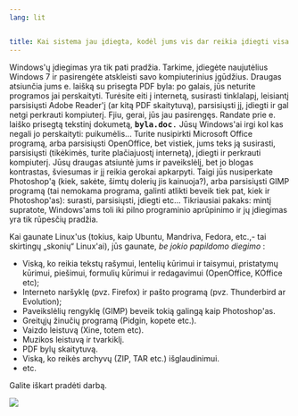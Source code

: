 ```yaml
---
lang: lit


title: Kai sistema jau įdiegta, kodėl jums vis dar reikia įdiegti visa kita?
---
```


Windows'&#371; &#303;diegimas yra tik pati prad&#382;ia. Tarkime, &#303;dieg&#279;te naujut&#279;lius Windows 7 ir 
pasireng&#279;te atskleisti savo kompiuterinius &#303;g&#363;d&#382;ius. Draugas atsiun&#269;ia jums e. 
lai&#353;k&#261; su prisegta PDF byla: po galais, j&#363;s neturite programos jai perskaityti. Tur&#279;site eiti 
&#303; internet&#261;, susirasti tinklalap&#303;, leisiant&#303; parsisi&#371;sti Adobe Reader'&#303; (ar kit&#261; 
PDF skaitytuv&#261;), parsisi&#371;sti j&#303;, &#303;diegti ir gal netgi perkrauti kompiuter&#303;. Fjiu, gerai, 
j&#363;s jau pasireng&#281;s. Randate prie e. lai&#353;ko prisegt&#261; tekstin&#303; dokumet&#261;, <tt><b>byla.doc</b>.</tt> J&#363;s&#371; Windows'ai irgi kol kas negali jo perskaityti: puikum&#279;lis... Turite nusipirkti Microsoft Office 
program&#261;, arba parsisi&#371;sti OpenOffice, bet vistiek, jums teks j&#261; susirasti, parsisi&#371;sti 
(tik&#279;kim&#279;s, turite pla&#269;iajuost&#303; internet&#261;), &#303;diegti ir perkrauti 
kompiuter&#303;. J&#363;s&#371; draugas atsiunt&#279; jums ir paveiksl&#279;l&#303;, bet jo blogas kontrastas, 
&#353;viesumas ir j&#303; reikia gerokai apkarpyti. Taigi j&#363;s nusiperkate Photoshop'&#261; (kiek, sak&#279;te, 
&#353;imt&#371; doleri&#371; jis kainuoja?), arba parsisi&#371;sti GIMP program&#261; (tai nemokama programa, galinti 
atlikti beveik tiek pat, kiek ir Photoshop'as): surasti, parsisi&#371;sti, &#303;diegti etc... Tikriausiai pakaks: 
mint&#303; supratote, Windows'ams toli iki pilno programinio apr&#363;pinimo ir j&#371; &#303;diegimas yra tik 
r&#363;pes&#269;i&#371; prad&#382;ia.

Kai gaunate Linux'us (tokius, kaip Ubuntu, Mandriva, Fedora, etc.,- tai skirting&#371; „skoni&#371;“ Linux'ai), j&#363;s 
gaunate, <i>be jokio papildomo diegimo</i> :

<ul>
<li>Visk&#261;, ko reikia tekst&#371; ra&#353;ymui, lenteli&#371; k&#363;rimui ir taisymui, pristatym&#371; 
k&#363;rimui, pie&#353;imui, formuli&#371; k&#363;rimui ir redagavimui (OpenOffice, KOffice etc);</li>
<li>Interneto nar&#353;ykl&#281; (pvz. Firefox) ir pa&#353;to program&#261; (pvz. Thunderbird ar Evolution);</li>
<li>Paveiksl&#279;li&#371; rengykl&#281; (GIMP) beveik toki&#261; galing&#261; kaip Photoshop'as.</li>
<li>Greit&#371;j&#371; &#382;inu&#269;i&#371; program&#261; (Pidgin, 
kopete etc.).</li>
<li>Vaizdo leistuv&#261; (Xine, totem etc).</li>
<li>Muzikos leistuv&#261; ir tvarkikl&#303;.</li>
<li>PDF byl&#371; skaitytuv&#261;.</li>
<li>Visk&#261;, ko reik&#279;s archyv&#371; (ZIP, TAR etc.) i&#353;glaudinimui.</li>
<li>etc.</li>
</ul>

Galite i&#353;kart prad&#279;ti darb&#261;.

<img src="Images/app_menu.png" />




